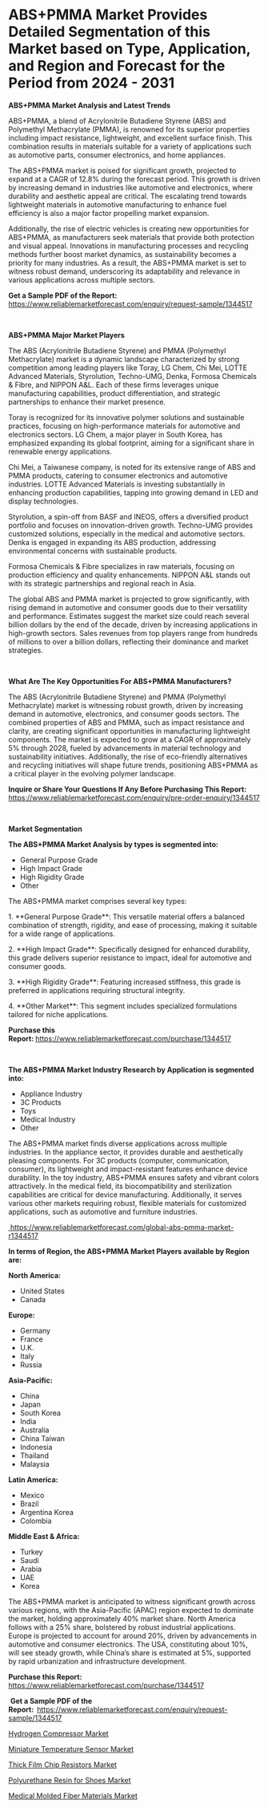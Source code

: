 <p><h1>ABS+PMMA Market Provides Detailed Segmentation of this Market based on Type, Application, and Region and Forecast for the Period from 2024 - 2031</h1></p><p><strong>ABS+PMMA Market Analysis and Latest Trends</strong></p>
<p><p>ABS+PMMA, a blend of Acrylonitrile Butadiene Styrene (ABS) and Polymethyl Methacrylate (PMMA), is renowned for its superior properties including impact resistance, lightweight, and excellent surface finish. This combination results in materials suitable for a variety of applications such as automotive parts, consumer electronics, and home appliances.</p><p>The ABS+PMMA market is poised for significant growth, projected to expand at a CAGR of 12.8% during the forecast period. This growth is driven by increasing demand in industries like automotive and electronics, where durability and aesthetic appeal are critical. The escalating trend towards lightweight materials in automotive manufacturing to enhance fuel efficiency is also a major factor propelling market expansion.</p><p>Additionally, the rise of electric vehicles is creating new opportunities for ABS+PMMA, as manufacturers seek materials that provide both protection and visual appeal. Innovations in manufacturing processes and recycling methods further boost market dynamics, as sustainability becomes a priority for many industries. As a result, the ABS+PMMA market is set to witness robust demand, underscoring its adaptability and relevance in various applications across multiple sectors.</p></p>
<p><strong>Get a Sample PDF of the Report:&nbsp;</strong> <a href="https://www.reliablemarketforecast.com/enquiry/request-sample/1344517?utm_campaign=1144&utm_medium=2&utm_source=Github&utm_content=ia&utm_term=30092024&utm_id=abspmma">https://www.reliablemarketforecast.com/enquiry/request-sample/1344517</a></p>
<p>&nbsp;</p>
<p><strong>ABS+PMMA Major Market Players</strong></p>
<p><p>The ABS (Acrylonitrile Butadiene Styrene) and PMMA (Polymethyl Methacrylate) market is a dynamic landscape characterized by strong competition among leading players like Toray, LG Chem, Chi Mei, LOTTE Advanced Materials, Styrolution, Techno-UMG, Denka, Formosa Chemicals & Fibre, and NIPPON A&L. Each of these firms leverages unique manufacturing capabilities, product differentiation, and strategic partnerships to enhance their market presence.</p><p>Toray is recognized for its innovative polymer solutions and sustainable practices, focusing on high-performance materials for automotive and electronics sectors. LG Chem, a major player in South Korea, has emphasized expanding its global footprint, aiming for a significant share in renewable energy applications.</p><p>Chi Mei, a Taiwanese company, is noted for its extensive range of ABS and PMMA products, catering to consumer electronics and automotive industries. LOTTE Advanced Materials is investing substantially in enhancing production capabilities, tapping into growing demand in LED and display technologies.</p><p>Styrolution, a spin-off from BASF and INEOS, offers a diversified product portfolio and focuses on innovation-driven growth. Techno-UMG provides customized solutions, especially in the medical and automotive sectors. Denka is engaged in expanding its ABS production, addressing environmental concerns with sustainable products.</p><p>Formosa Chemicals & Fibre specializes in raw materials, focusing on production efficiency and quality enhancements. NIPPON A&L stands out with its strategic partnerships and regional reach in Asia.</p><p>The global ABS and PMMA market is projected to grow significantly, with rising demand in automotive and consumer goods due to their versatility and performance. Estimates suggest the market size could reach several billion dollars by the end of the decade, driven by increasing applications in high-growth sectors. Sales revenues from top players range from hundreds of millions to over a billion dollars, reflecting their dominance and market strategies.</p></p>
<p>&nbsp;</p>
<p><strong>What Are The Key Opportunities For ABS+PMMA Manufacturers?</strong></p>
<p><p>The ABS (Acrylonitrile Butadiene Styrene) and PMMA (Polymethyl Methacrylate) market is witnessing robust growth, driven by increasing demand in automotive, electronics, and consumer goods sectors. The combined properties of ABS and PMMA, such as impact resistance and clarity, are creating significant opportunities in manufacturing lightweight components. The market is expected to grow at a CAGR of approximately 5% through 2028, fueled by advancements in material technology and sustainability initiatives. Additionally, the rise of eco-friendly alternatives and recycling initiatives will shape future trends, positioning ABS+PMMA as a critical player in the evolving polymer landscape.</p></p>
<p><strong>Inquire or Share Your Questions If Any Before Purchasing This Report:</strong> <a href="https://www.reliablemarketforecast.com/enquiry/pre-order-enquiry/1344517?utm_campaign=1144&utm_medium=2&utm_source=Github&utm_content=ia&utm_term=30092024&utm_id=abspmma">https://www.reliablemarketforecast.com/enquiry/pre-order-enquiry/1344517</a></p>
<p>&nbsp;</p>
<p><strong>Market Segmentation</strong></p>
<p><strong>The ABS+PMMA Market Analysis by types is segmented into:</strong></p>
<p><ul><li>General Purpose Grade</li><li>High Impact Grade</li><li>High Rigidity Grade</li><li>Other</li></ul></p>
<p><p>The ABS+PMMA market comprises several key types: </p><p>1. **General Purpose Grade**: This versatile material offers a balanced combination of strength, rigidity, and ease of processing, making it suitable for a wide range of applications.</p><p>2. **High Impact Grade**: Specifically designed for enhanced durability, this grade delivers superior resistance to impact, ideal for automotive and consumer goods.</p><p>3. **High Rigidity Grade**: Featuring increased stiffness, this grade is preferred in applications requiring structural integrity.</p><p>4. **Other Market**: This segment includes specialized formulations tailored for niche applications.</p></p>
<p><strong>Purchase this Report:&nbsp;</strong><a href="https://www.reliablemarketforecast.com/purchase/1344517?utm_campaign=1144&utm_medium=2&utm_source=Github&utm_content=ia&utm_term=30092024&utm_id=abspmma">https://www.reliablemarketforecast.com/purchase/1344517</a></p>
<p>&nbsp;</p>
<p><strong>The ABS+PMMA Market Industry Research by Application is segmented into:</strong></p>
<p><ul><li>Appliance Industry</li><li>3C Products</li><li>Toys</li><li>Medical Industry</li><li>Other</li></ul></p>
<p><p>The ABS+PMMA market finds diverse applications across multiple industries. In the appliance sector, it provides durable and aesthetically pleasing components. For 3C products (computer, communication, consumer), its lightweight and impact-resistant features enhance device durability. In the toy industry, ABS+PMMA ensures safety and vibrant colors attractively. In the medical field, its biocompatibility and sterilization capabilities are critical for device manufacturing. Additionally, it serves various other markets requiring robust, flexible materials for customized applications, such as automotive and furniture industries.</p></p>
<p><a href="https://www.reliablemarketforecast.com/global-abs-pmma-market-r1344517?utm_campaign=1144&utm_medium=2&utm_source=Github&utm_content=ia&utm_term=30092024&utm_id=abspmma">&nbsp;https://www.reliablemarketforecast.com/global-abs-pmma-market-r1344517</a></p>
<p><strong>In terms of Region, the ABS+PMMA Market Players available by Region are:</strong></p>
<p>
    <p> <strong> North America: </strong>
        <ul>
            <li>United States</li>
            <li>Canada</li>
        </ul>
        </p> 
    <p> <strong> Europe: </strong>
        <ul>
            <li>Germany</li>
            <li>France</li>
            <li>U.K.</li>
            <li>Italy</li>
            <li>Russia</li>
        </ul>
        </p> 
    <p> <strong> Asia-Pacific: </strong>
        <ul>
            <li>China</li>
            <li>Japan</li>
            <li>South Korea</li>
            <li>India</li>
            <li>Australia</li>
            <li>China Taiwan</li>
            <li>Indonesia</li>
            <li>Thailand</li>
            <li>Malaysia</li>
        </ul>
        </p> 
    <p> <strong> Latin America: </strong>
        <ul>
            <li>Mexico</li>
            <li>Brazil</li>
            <li>Argentina Korea</li>
            <li>Colombia</li>
        </ul>
        </p> 
    <p> <strong> Middle East & Africa: </strong>
        <ul>
            <li>Turkey</li>
            <li>Saudi</li>
            <li>Arabia</li>
            <li>UAE</li>
            <li>Korea</li>
        </ul>
    </p>
    </p>
<p><p>The ABS+PMMA market is anticipated to witness significant growth across various regions, with the Asia-Pacific (APAC) region expected to dominate the market, holding approximately 40% market share. North America follows with a 25% share, bolstered by robust industrial applications. Europe is projected to account for around 20%, driven by advancements in automotive and consumer electronics. The USA, constituting about 10%, will see steady growth, while China’s share is estimated at 5%, supported by rapid urbanization and infrastructure development.</p></p>
<p><strong>Purchase this Report: </strong><a href="https://www.reliablemarketforecast.com/purchase/1344517?utm_campaign=1144&utm_medium=2&utm_source=Github&utm_content=ia&utm_term=30092024&utm_id=abspmma">https://www.reliablemarketforecast.com/purchase/1344517</a></p>
<p>&nbsp;<strong>Get a Sample PDF of the Report:&nbsp;&nbsp;</strong><a href="https://www.reliablemarketforecast.com/enquiry/request-sample/1344517?utm_campaign=1144&utm_medium=2&utm_source=Github&utm_content=ia&utm_term=30092024&utm_id=abspmma">https://www.reliablemarketforecast.com/enquiry/request-sample/1344517</a></p>
<p><strong></strong></p>
<p><p><a href="https://www.linkedin.com/pulse/global-hydrogen-compressor-market-focus-product-type-single-wxtwe?utm_campaign=1144&utm_medium=2&utm_source=Github&utm_content=ia&utm_term=30092024&utm_id=abspmma">Hydrogen Compressor Market</a></p><p><a href="https://issuu.com/reportprime-2/docs/miniature-temperature-sensor-market_77a623842345fa?utm_campaign=1144&utm_medium=2&utm_source=Github&utm_content=ia&utm_term=30092024&utm_id=abspmma">Miniature Temperature Sensor Market</a></p><p><a href="https://issuu.com/reportprime-2/docs/thick-film-chip-resistors-market-si_d98d865be19393?utm_campaign=1144&utm_medium=2&utm_source=Github&utm_content=ia&utm_term=30092024&utm_id=abspmma">Thick Film Chip Resistors Market</a></p><p><a href="https://github.com/guneycigdem35/Market-Research-Report-List-5/blob/main/polyurethane-resin-for-shoes-market.md?utm_campaign=1144&utm_medium=2&utm_source=Github&utm_content=ia&utm_term=30092024&utm_id=abspmma">Polyurethane Resin for Shoes Market</a></p><p><a href="https://github.com/AdeaOsmani695/Market-Research-Report-List-1/blob/main/medical-molded-fiber-materials-market.md?utm_campaign=1144&utm_medium=2&utm_source=Github&utm_content=ia&utm_term=30092024&utm_id=abspmma">Medical Molded Fiber Materials Market</a></p></p>